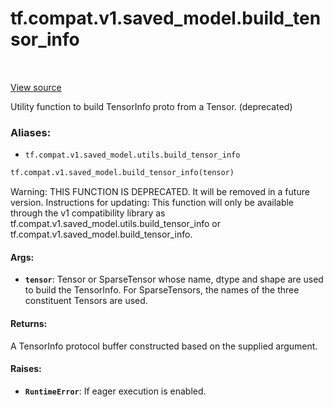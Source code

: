 <div itemscope itemtype="http://developers.google.com/ReferenceObject">
<meta itemprop="name" content="tf.compat.v1.saved_model.build_tensor_info" />
<meta itemprop="path" content="Stable" />
</div>

# tf.compat.v1.saved_model.build_tensor_info

<!-- Insert buttons -->

<table class="tfo-notebook-buttons tfo-api" align="left">
</table>

<a target="_blank" href="/code/stable/tensorflow/python/saved_model/utils_impl.py">View source</a>



<!-- Start diff -->
Utility function to build TensorInfo proto from a Tensor. (deprecated)

### Aliases:

* `tf.compat.v1.saved_model.utils.build_tensor_info`


``` python
tf.compat.v1.saved_model.build_tensor_info(tensor)
```



<!-- Placeholder for "Used in" -->

Warning: THIS FUNCTION IS DEPRECATED. It will be removed in a future version.
Instructions for updating:
This function will only be available through the v1 compatibility library as tf.compat.v1.saved_model.utils.build_tensor_info or tf.compat.v1.saved_model.build_tensor_info.

#### Args:


* <b>`tensor`</b>: Tensor or SparseTensor whose name, dtype and shape are used to
    build the TensorInfo. For SparseTensors, the names of the three
    constituent Tensors are used.


#### Returns:

A TensorInfo protocol buffer constructed based on the supplied argument.



#### Raises:


* <b>`RuntimeError`</b>: If eager execution is enabled.
